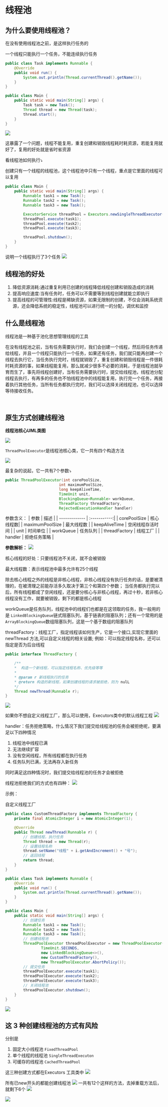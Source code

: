 # 线程池

## 为什么要使用线程池？

在没有使用线程池之前，是这样执行任务的

一个线程只能执行一个任务，不能连续执行任务

```java [Task]
public class Task implements Runnable {
    @Override
    public void run() {
        System.out.println(Thread.currentThread().getName());
    }
}
```

```java [Main]
public class Main {
    public static void main(String[] args) {
        Task task = new Task();
        Thread thread = new Thread(task);
        thread.start();
    }
}
```

![](../../public/img/230480sdaf.png)

这暴露了一个问题，线程不能复用，重复创建和销毁线程耗时耗资源，若能复用就好了，复用的好处就是省时省资源

看线程池如何执行⤵️

创建只有一个线程的线程池，这个线程池中只有一个线程，重点是它里面的线程可以复用

```java
public class Main {
    public static void main(String[] args) {
        Runnable task1 = new Task();
        Runnable task2 = new Task();
        Runnable task3 = new Task();

        ExecutorService threadPool = Executors.newSingleThreadExecutor();
        threadPool.execute(task1);
        threadPool.execute(task2);
        threadPool.execute(task3);

        threadPool.shutdown();
    }
}
```
说明一个线程执行了3个任务
![](../../public/img/30294805.png)

## **线程池的好处**
1. 降低资源消耗:通过重复利用已创建的线程降低线程创建和销毁造成的消耗
2. 提高响应速度:当有任务时，任务可以不需要等到线程创建就能立即执行
3. 提高线程的可管理性:线程是稀缺资源，如果无限制的创建，不仅会消耗系统资源，还会降低系统的稳定性，线程池可以进行统一的分配，调优和监控

## 什么是线程池

线程池是一种基于池化思想管理线程的工具

在没有线程池之前，当有任务需要执行时，我们会创建一个线程，然后将任务传递给线程，并且一个线程只能执行一个任务，如果还有任务，我们就只能再创建一个线程去执行它，当任务执行完时，线程就销毁了，重复创建和销毁线程是一件很耗时耗资源的事，如果线程能复用，那么就减少很多不必要的消耗，于是线程池就孕育而生了，事先将线程创建好，当有任务需要执行时，提交给线程池，线程池分配线程去执行，有再多的任务也不怕线程池中的线程能复用，执行完一个任务，再接着执行其他任务，当所有任务都执行完时，我们可以选择关闭线程池，也可以选择等待接收任务。

<br>

## 原生方式创建线程池

**线程池核心UML类图**

![](../../public/img/1414142354364363.png)

`ThreadPoolExecutor`是线程池核心类，它一共有四个构造方法

![](../../public/img/fjowieqgongfwopej.png)

最复杂的说起，它一共有7个参数⤵️
```java [ThreadPoolExecutor.java]
public ThreadPoolExecutor(int corePoolSize,
                        int maximumPoolSize,
                        long keepAliveTime,
                        TimeUnit unit,
                        BlockingQueue<Runnable> workQueue,
                        ThreadFactory threadFactory,
                        RejectedExecutionHandler handler) 
```

参数含义：
| 参数        |      描述      |
| ------------- | :-----------:|
| corePoolSize      | 核心线程数|
| maximumPoolSize      |   最大线程数   |
| keepAliveTime      |   空闲线程存活时间   |
| unit      |   时间单位   |
| workQueue |   任务队列   |
| threadFactory |   线程工厂   |
| handler |   拒绝任务策略   |

**参数解析：**
![](../../public/img/wqeoirugnoasidfj.png)

核心线程的好处：只要线程池不关闭，就不会被销毁

最大线程数：表示线程池中最多允许有25个线程

除去核心线程之外的线程是非核心线程，非核心线程没有执行任务的话，是要被清理的，在被清理之前能存活多久取决于第三个和第四个参数；
当任务都执行完以后，所有线程都成了空闲线程，还是要分核心与非核心线程，再过十秒，若非核心线程没有工作，就要被销毁，剩下的都是核心线程

workQueue是任务队列，线程池中的线程们也都是在这领取的任务，我一般用的是 `LinkedBlockingQueue`链式阻塞队列，基于链表的阻塞队列；还有一个常用的是`ArrayBlockingQueue`数组阻塞队列，这是一个基于数组的阻塞队列

threadFactory：线程工厂，指定线程该如何生产，它是一个接口,实现它里面的 newThread 方法,可以自定义线程的相关设置; 例如：可以指定线程名称，还可以指定是否为后台线程

```java [ThreadFactory.java]
public interface ThreadFactory {

    /**
    *  构造一个新线程，可以指定线程名称、优先级等等
    *
    * @param r 新线程执行的任务
    * @return 构造的新线程，如果创建线程的请求被拒绝，则为 nulL
    */
    Thread newThread(Runnable r);
}
```
![](../../public/img/4368029840918.png)

如果你不想自定义线程工厂，那么可以使用，Executors类中的默认线程工程
![](../../public/img/23-49-230486867.png)

handler：任务拒绝策略，什么情况下我们提交给线程池的任务会被拒绝呢，要满足以下四种情况
1. 线程池中线程已满
2. 无法继续扩容
3. 没有空闲线程，所有线程都在执行任务
4. 任务队列已满，无法再存入新任务

同时满足这四种情况时，我们提交给线程池的任务才会被拒绝

线程池拒绝我们的方式也有四种：
![](../../public/img/230948U08409234.png)

示例：

自定义线程工厂
```java [CustomThreadFactory.java]
public class CustomThreadFactory implements ThreadFactory {
    private final AtomicInteger i = new AtomicInteger(1);

    @Override
    public Thread newThread(Runnable r) {
        // 创建线程，执行任务
        Thread thread = new Thread(r);
        // 设置线程名称
        thread.setName("线程" + i.getAndIncrement() + "号");
        // 返回线程
        return thread;
    }
}
```

```java
public class Task implements Runnable {
    @Override
    public void run() {
        System.out.println(Thread.currentThread().getName());
    }
}
```

```java
public class Main {
    public static void main(String[] args) {
        // 创建任务
        Runnable task1 = new Task();
        Runnable task2 = new Task();
        Runnable task3 = new Task();
        // 创建线程池
        ThreadPoolExecutor threadPoolExecutor = new ThreadPoolExecutor(5, 25, 10L,
                TimeUnit.SECONDS, 
                new LinkedBlockingQueue<>(), 
                new CustomThreadFactory(), 
                new ThreadPoolExecutor.AbortPolicy());
        // 提交任务
        threadPoolExecutor.execute(task1);
        threadPoolExecutor.execute(task2);
        threadPoolExecutor.execute(task3);
        // 关闭线程池
        threadPoolExecutor.shutdown();
    }
}
```

![](../../public/img/230586006707982731.png)

## 这 3 种创建线程池的方式有风险

分别是 

1. 固定大小线程池 `FixedThreadPool`
2. 单个线程的线程池 `SingleThreadExecuton`
3. 可缓存的线程池 `CachedThreadPool`

这三种创建方式都在Executors 工具类中
![](../../public/img/124987597912395646gggg.png)

所有已new开头的都能创建线程池
![](../../public/img/sadlfjweoinbszc.png)
一共有12个这样的方法，去掉重载方法后，就剩下6个
![](../../public/img/sadfkjl4598982.png)



![](../../public/img/asdl;fkj23947.png)